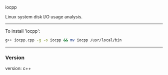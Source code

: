 iocpp

Linux system disk I/O usage analysis.

-----

To install 'iocpp':

```sh
g++ iocpp.cpp -g -o iocpp && mv iocpp /usr/local/bin
```

-----

### Version
version:
		c++
